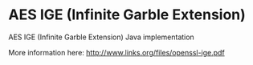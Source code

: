 AES IGE (Infinite Garble Extension)
===================================

AES IGE (Infinite Garble Extension) Java implementation

More information here: http://www.links.org/files/openssl-ige.pdf
